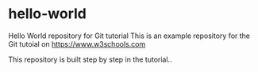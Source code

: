 # hello-world
Hello World repository for Git tutorial
This is an example repository for the Git tutoial on https://www.w3schools.com

This repository is built step by step in the tutorial..


